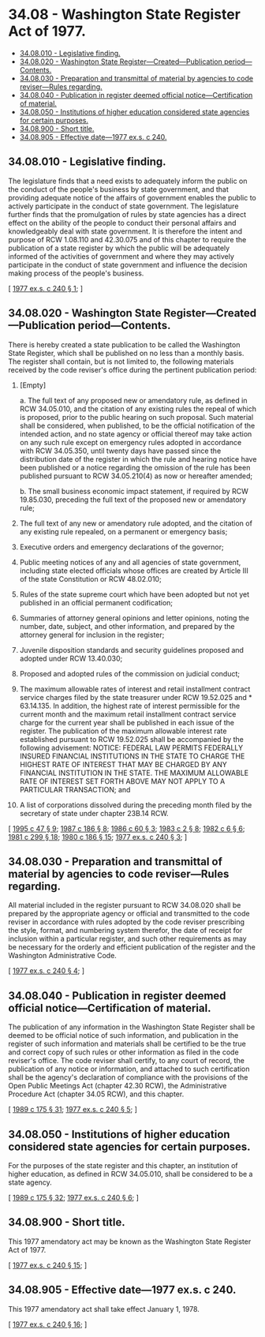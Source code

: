 # 34.08 - Washington State Register Act of 1977.
* [34.08.010 - Legislative finding.](#3408010---legislative-finding)
* [34.08.020 - Washington State Register—Created—Publication period—Contents.](#3408020---washington-state-registercreatedpublication-periodcontents)
* [34.08.030 - Preparation and transmittal of material by agencies to code reviser—Rules regarding.](#3408030---preparation-and-transmittal-of-material-by-agencies-to-code-reviserrules-regarding)
* [34.08.040 - Publication in register deemed official notice—Certification of material.](#3408040---publication-in-register-deemed-official-noticecertification-of-material)
* [34.08.050 - Institutions of higher education considered state agencies for certain purposes.](#3408050---institutions-of-higher-education-considered-state-agencies-for-certain-purposes)
* [34.08.900 - Short title.](#3408900---short-title)
* [34.08.905 - Effective date—1977 ex.s. c 240.](#3408905---effective-date1977-exs-c-240)
## 34.08.010 - Legislative finding.
The legislature finds that a need exists to adequately inform the public on the conduct of the people's business by state government, and that providing adequate notice of the affairs of government enables the public to actively participate in the conduct of state government. The legislature further finds that the promulgation of rules by state agencies has a direct effect on the ability of the people to conduct their personal affairs and knowledgeably deal with state government. It is therefore the intent and purpose of RCW 1.08.110 and 42.30.075 and of this chapter to require the publication of a state register by which the public will be adequately informed of the activities of government and where they may actively participate in the conduct of state government and influence the decision making process of the people's business.

\[ [1977 ex.s. c 240 § 1](http://leg.wa.gov/CodeReviser/documents/sessionlaw/1977ex1c240.pdf?cite=1977%20ex.s.%20c%20240%20§%201); \]

## 34.08.020 - Washington State Register—Created—Publication period—Contents.
There is hereby created a state publication to be called the Washington State Register, which shall be published on no less than a monthly basis. The register shall contain, but is not limited to, the following materials received by the code reviser's office during the pertinent publication period:

1. [Empty]

   a. The full text of any proposed new or amendatory rule, as defined in RCW 34.05.010, and the citation of any existing rules the repeal of which is proposed, prior to the public hearing on such proposal. Such material shall be considered, when published, to be the official notification of the intended action, and no state agency or official thereof may take action on any such rule except on emergency rules adopted in accordance with RCW 34.05.350, until twenty days have passed since the distribution date of the register in which the rule and hearing notice have been published or a notice regarding the omission of the rule has been published pursuant to RCW 34.05.210(4) as now or hereafter amended;

   b. The small business economic impact statement, if required by RCW 19.85.030, preceding the full text of the proposed new or amendatory rule;

2. The full text of any new or amendatory rule adopted, and the citation of any existing rule repealed, on a permanent or emergency basis;

3. Executive orders and emergency declarations of the governor;

4. Public meeting notices of any and all agencies of state government, including state elected officials whose offices are created by Article III of the state Constitution or RCW 48.02.010;

5. Rules of the state supreme court which have been adopted but not yet published in an official permanent codification;

6. Summaries of attorney general opinions and letter opinions, noting the number, date, subject, and other information, and prepared by the attorney general for inclusion in the register;

7. Juvenile disposition standards and security guidelines proposed and adopted under RCW 13.40.030;

8. Proposed and adopted rules of the commission on judicial conduct;

9. The maximum allowable rates of interest and retail installment contract service charges filed by the state treasurer under RCW 19.52.025 and * 63.14.135. In addition, the highest rate of interest permissible for the current month and the maximum retail installment contract service charge for the current year shall be published in each issue of the register. The publication of the maximum allowable interest rate established pursuant to RCW 19.52.025 shall be accompanied by the following advisement: NOTICE: FEDERAL LAW PERMITS FEDERALLY INSURED FINANCIAL INSTITUTIONS IN THE STATE TO CHARGE THE HIGHEST RATE OF INTEREST THAT MAY BE CHARGED BY ANY FINANCIAL INSTITUTION IN THE STATE. THE MAXIMUM ALLOWABLE RATE OF INTEREST SET FORTH ABOVE MAY NOT APPLY TO A PARTICULAR TRANSACTION; and

10. A list of corporations dissolved during the preceding month filed by the secretary of state under chapter 23B.14 RCW.

\[ [1995 c 47 § 9](http://lawfilesext.leg.wa.gov/biennium/1995-96/Pdf/Bills/Session%20Laws/Senate/5334-S.SL.pdf?cite=1995%20c%2047%20§%209); [1987 c 186 § 8](http://leg.wa.gov/CodeReviser/documents/sessionlaw/1987c186.pdf?cite=1987%20c%20186%20§%208); [1986 c 60 § 3](http://leg.wa.gov/CodeReviser/documents/sessionlaw/1986c60.pdf?cite=1986%20c%2060%20§%203); [1983 c 2 § 8](http://leg.wa.gov/CodeReviser/documents/sessionlaw/1983c2.pdf?cite=1983%20c%202%20§%208); [1982 c 6 § 6](http://leg.wa.gov/CodeReviser/documents/sessionlaw/1982c6.pdf?cite=1982%20c%206%20§%206); [1981 c 299 § 18](http://leg.wa.gov/CodeReviser/documents/sessionlaw/1981c299.pdf?cite=1981%20c%20299%20§%2018); [1980 c 186 § 15](http://leg.wa.gov/CodeReviser/documents/sessionlaw/1980c186.pdf?cite=1980%20c%20186%20§%2015); [1977 ex.s. c 240 § 3](http://leg.wa.gov/CodeReviser/documents/sessionlaw/1977ex1c240.pdf?cite=1977%20ex.s.%20c%20240%20§%203); \]

## 34.08.030 - Preparation and transmittal of material by agencies to code reviser—Rules regarding.
All material included in the register pursuant to RCW 34.08.020 shall be prepared by the appropriate agency or official and transmitted to the code reviser in accordance with rules adopted by the code reviser prescribing the style, format, and numbering system therefor, the date of receipt for inclusion within a particular register, and such other requirements as may be necessary for the orderly and efficient publication of the register and the Washington Administrative Code.

\[ [1977 ex.s. c 240 § 4](http://leg.wa.gov/CodeReviser/documents/sessionlaw/1977ex1c240.pdf?cite=1977%20ex.s.%20c%20240%20§%204); \]

## 34.08.040 - Publication in register deemed official notice—Certification of material.
The publication of any information in the Washington State Register shall be deemed to be official notice of such information, and publication in the register of such information and materials shall be certified to be the true and correct copy of such rules or other information as filed in the code reviser's office. The code reviser shall certify, to any court of record, the publication of any notice or information, and attached to such certification shall be the agency's declaration of compliance with the provisions of the Open Public Meetings Act (chapter 42.30 RCW), the Administrative Procedure Act (chapter 34.05 RCW), and this chapter.

\[ [1989 c 175 § 31](http://leg.wa.gov/CodeReviser/documents/sessionlaw/1989c175.pdf?cite=1989%20c%20175%20§%2031); [1977 ex.s. c 240 § 5](http://leg.wa.gov/CodeReviser/documents/sessionlaw/1977ex1c240.pdf?cite=1977%20ex.s.%20c%20240%20§%205); \]

## 34.08.050 - Institutions of higher education considered state agencies for certain purposes.
For the purposes of the state register and this chapter, an institution of higher education, as defined in RCW 34.05.010, shall be considered to be a state agency.

\[ [1989 c 175 § 32](http://leg.wa.gov/CodeReviser/documents/sessionlaw/1989c175.pdf?cite=1989%20c%20175%20§%2032); [1977 ex.s. c 240 § 6](http://leg.wa.gov/CodeReviser/documents/sessionlaw/1977ex1c240.pdf?cite=1977%20ex.s.%20c%20240%20§%206); \]

## 34.08.900 - Short title.
This 1977 amendatory act may be known as the Washington State Register Act of 1977.

\[ [1977 ex.s. c 240 § 15](http://leg.wa.gov/CodeReviser/documents/sessionlaw/1977ex1c240.pdf?cite=1977%20ex.s.%20c%20240%20§%2015); \]

## 34.08.905 - Effective date—1977 ex.s. c 240.
This 1977 amendatory act shall take effect January 1, 1978.

\[ [1977 ex.s. c 240 § 16](http://leg.wa.gov/CodeReviser/documents/sessionlaw/1977ex1c240.pdf?cite=1977%20ex.s.%20c%20240%20§%2016); \]

